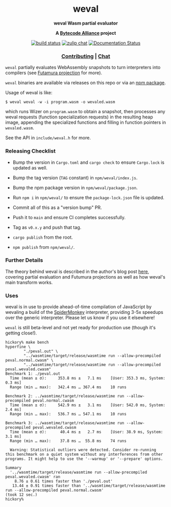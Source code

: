 <div align="center">
  <h1>weval</h1>

  <p>
    <strong>weval Wasm partial evaluator</strong>
  </p>

  <strong>A <a href="https://bytecodealliance.org/">Bytecode Alliance</a> project</strong>

  <p>
    <a href="https://github.com/bytecodealliance/weval/actions?query=workflow%3ACI"><img src="https://github.com/bytecodealliance/weval/workflows/CI/badge.svg" alt="build status" /></a>
    <a href="https://bytecodealliance.zulipchat.com/#narrow/stream/223391-wasm"><img src="https://img.shields.io/badge/zulip-join_chat-brightgreen.svg" alt="zulip chat" /></a>
    <a href="https://docs.rs/weval"><img src="https://docs.rs/weval/badge.svg" alt="Documentation Status" /></a>
  </p>

  <h3>
    <a href="https://github.com/bytecodealliance/weval/blob/main/CONTRIBUTING.md">Contributing</a>
    <span> | </span>
    <a href="https://bytecodealliance.zulipchat.com/#narrow/stream/223391-wasm">Chat</a>
  </h3>
</div>

`weval` partially evaluates WebAssembly snapshots to turn interpreters into
compilers (see [Futamura
projection](https://en.wikipedia.org/wiki/Partial_evaluation#Futamura_projections)
for more).

`weval` binaries are available via releases on this repo or via an [npm
package](https://www.npmjs.com/package/@cfallin/weval).

Usage of weval is like:

```
$ weval weval -w -i program.wasm -o wevaled.wasm
```

which runs Wizer on `program.wasm` to obtain a snapshot, then processes any
weval requests (function specialization requests) in the resulting heap image,
appending the specialized functions and filling in function pointers in
`wevaled.wasm`.

See the API in `include/weval.h` for more.

### Releasing Checklist

- Bump the version in `Cargo.toml` and `cargo check` to ensure `Cargo.lock` is
  updated as well.
- Bump the tag version (`TAG` constant) in `npm/weval/index.js`.
- Bump the npm package version in `npm/weval/package.json`.
- Run `npm i` in `npm/weval/` to ensure the `package-lock.json` file is
  updated.

- Commit all of this as a "version bump" PR.
- Push it to `main` and ensure CI completes successfully.
- Tag as `v0.x.y` and push that tag.
- `cargo publish` from the root.
- `npm publish` from `npm/weval/`.

### Further Details

The theory behind weval is described in the author's blog post
[here](https://cfallin.org/blog/2024/08/28/weval/), covering partial evaluation
and Futumura projections as well as how weval's main transform works.

### Uses

weval is in use to provide ahead-of-time compilation of JavaScript by wevaling
a build of the [SpiderMonkey](https://spidermonkey.dev) interpreter, providing
3-5x speedups over the generic interpreter. Please let us know if you use it
elsewhere!






`weval` is still beta-level and not yet ready for production use (though it's
getting close!).

```
hickory% make bench                                                 
hyperfine \
        "./peval.out" \
        "../wasmtime/target/release/wasmtime run --allow-precompiled peval.normal.cwasm" \
        "../wasmtime/target/release/wasmtime run --allow-precompiled peval.wevaled.cwasm"
Benchmark 1: ./peval.out
  Time (mean ± σ):     353.8 ms ±   7.1 ms    [User: 353.3 ms, System: 0.3 ms]
  Range (min … max):   342.4 ms … 367.4 ms    10 runs
 
Benchmark 2: ../wasmtime/target/release/wasmtime run --allow-precompiled peval.normal.cwasm
  Time (mean ± σ):     542.9 ms ±   3.1 ms    [User: 542.0 ms, System: 2.4 ms]
  Range (min … max):   536.7 ms … 547.1 ms    10 runs
 
Benchmark 3: ../wasmtime/target/release/wasmtime run --allow-precompiled peval.wevaled.cwasm
  Time (mean ± σ):      40.4 ms ±   2.7 ms    [User: 38.9 ms, System: 3.1 ms]
  Range (min … max):    37.8 ms …  55.8 ms    74 runs
 
  Warning: Statistical outliers were detected. Consider re-running this benchmark on a quiet system without any interferences from other programs. It might help to use the '--warmup' or '--prepare' options.
 
Summary
  '../wasmtime/target/release/wasmtime run --allow-precompiled peval.wevaled.cwasm' ran
    8.76 ± 0.61 times faster than './peval.out'
   13.44 ± 0.91 times faster than '../wasmtime/target/release/wasmtime run --allow-precompiled peval.normal.cwasm'
(took 12 sec.)                                                                                                                                                                           
hickory%
```
